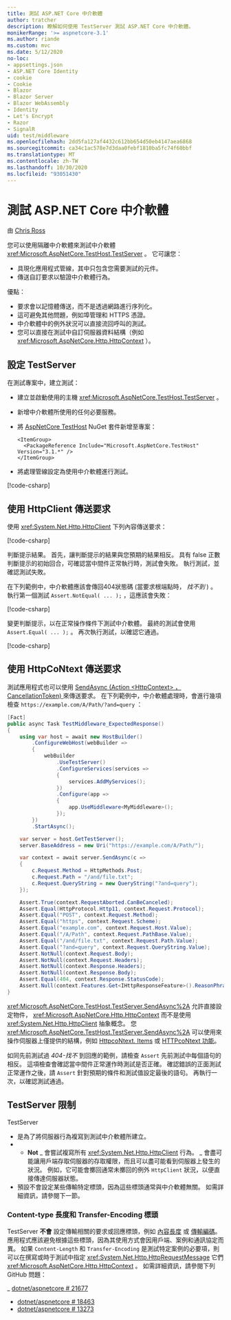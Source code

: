 ```yaml
---
title: 測試 ASP.NET Core 中介軟體
author: tratcher
description: 瞭解如何使用 TestServer 測試 ASP.NET Core 中介軟體。
monikerRange: '>= aspnetcore-3.1'
ms.author: riande
ms.custom: mvc
ms.date: 5/12/2020
no-loc:
- appsettings.json
- ASP.NET Core Identity
- cookie
- Cookie
- Blazor
- Blazor Server
- Blazor WebAssembly
- Identity
- Let's Encrypt
- Razor
- SignalR
uid: test/middleware
ms.openlocfilehash: 2dd5fa127af4432c612bb654d50eb4147aea6868
ms.sourcegitcommit: ca34c1ac578e7d3daa0febf1810ba5fc74f60bbf
ms.translationtype: MT
ms.contentlocale: zh-TW
ms.lasthandoff: 10/30/2020
ms.locfileid: "93051430"
---
```

# <a name="test-aspnet-core-middleware"></a>測試 ASP.NET Core 中介軟體

由 [Chris Ross](https://github.com/Tratcher)

您可以使用隔離中介軟體來測試中介軟體 <xref:Microsoft.AspNetCore.TestHost.TestServer> 。 它可讓您：

* 具現化應用程式管線，其中只包含您需要測試的元件。
* 傳送自訂要求以驗證中介軟體行為。

優點：

* 要求會以記憶體傳送，而不是透過網路進行序列化。
* 這可避免其他問題，例如埠管理和 HTTPS 憑證。
* 中介軟體中的例外狀況可以直接流回呼叫的測試。
* 您可以直接在測試中自訂伺服器資料結構（例如 <xref:Microsoft.AspNetCore.Http.HttpContext> ）。

## <a name="set-up-the-testserver"></a>設定 TestServer

在測試專案中，建立測試：

* 建立並啟動使用的主機 <xref:Microsoft.AspNetCore.TestHost.TestServer> 。
* 新增中介軟體所使用的任何必要服務。
* 將 [AspNetCore TestHost](https://www.nuget.org/packages/Microsoft.AspNetCore.TestHost/) NuGet 套件新增至專案：
  
  ```dotnetcli
  <ItemGroup>
    <PackageReference Include="Microsoft.AspNetCore.TestHost" Version="3.1.*" />
  </ItemGroup>
  ```

* 將處理管線設定為使用中介軟體進行測試。

[!code-csharp[](middleware/samples_snapshot/3.x/setup.cs?highlight=4-18)]

## <a name="send-requests-with-httpclient"></a>使用 HttpClient 傳送要求

使用 <xref:System.Net.Http.HttpClient> 下列內容傳送要求：

[!code-csharp[](middleware/samples_snapshot/3.x/request.cs?highlight=20)]

判斷提示結果。 首先，讓判斷提示的結果與您預期的結果相反。 具有 false 正數判斷提示的初始回合，可確認當中間件正常執行時，測試會失敗。 執行測試，並確認測試失敗。

在下列範例中，中介軟體應該會傳回404狀態碼 (當要求根端點時， *找不到* ) 。 執行第一個測試 `Assert.NotEqual( ... );` ，這應該會失敗：

[!code-csharp[](middleware/samples_snapshot/3.x/false-failure-check.cs?highlight=22)]

變更判斷提示，以在正常操作條件下測試中介軟體。 最終的測試會使用 `Assert.Equal( ... );` 。 再次執行測試，以確認它通過。

[!code-csharp[](middleware/samples_snapshot/3.x/final-test.cs?highlight=22)]

## <a name="send-requests-with-httpcontext"></a>使用 HttpCoNtext 傳送要求

測試應用程式也可以使用 [SendAsync (Action \<HttpContext> ，CancellationToken) ](xref:Microsoft.AspNetCore.TestHost.TestServer.SendAsync%2A)來傳送要求。 在下列範例中，中介軟體處理時，會進行幾項檢查 `https://example.com/A/Path/?and=query` ：

```csharp
[Fact]
public async Task TestMiddleware_ExpectedResponse()
{
    using var host = await new HostBuilder()
        .ConfigureWebHost(webBuilder =>
        {
            webBuilder
                .UseTestServer()
                .ConfigureServices(services =>
                {
                    services.AddMyServices();
                })
                .Configure(app =>
                {
                    app.UseMiddleware<MyMiddleware>();
                });
        })
        .StartAsync();

    var server = host.GetTestServer();
    server.BaseAddress = new Uri("https://example.com/A/Path/");

    var context = await server.SendAsync(c =>
    {
        c.Request.Method = HttpMethods.Post;
        c.Request.Path = "/and/file.txt";
        c.Request.QueryString = new QueryString("?and=query");
    });

    Assert.True(context.RequestAborted.CanBeCanceled);
    Assert.Equal(HttpProtocol.Http11, context.Request.Protocol);
    Assert.Equal("POST", context.Request.Method);
    Assert.Equal("https", context.Request.Scheme);
    Assert.Equal("example.com", context.Request.Host.Value);
    Assert.Equal("/A/Path", context.Request.PathBase.Value);
    Assert.Equal("/and/file.txt", context.Request.Path.Value);
    Assert.Equal("?and=query", context.Request.QueryString.Value);
    Assert.NotNull(context.Request.Body);
    Assert.NotNull(context.Request.Headers);
    Assert.NotNull(context.Response.Headers);
    Assert.NotNull(context.Response.Body);
    Assert.Equal(404, context.Response.StatusCode);
    Assert.Null(context.Features.Get<IHttpResponseFeature>().ReasonPhrase);
}
```

<xref:Microsoft.AspNetCore.TestHost.TestServer.SendAsync%2A> 允許直接設定物件， <xref:Microsoft.AspNetCore.Http.HttpContext> 而不是使用 <xref:System.Net.Http.HttpClient> 抽象概念。 您 <xref:Microsoft.AspNetCore.TestHost.TestServer.SendAsync%2A> 可以使用來操作伺服器上僅提供的結構，例如 [HttpcoNtext. Items](xref:Microsoft.AspNetCore.Http.HttpContext.Items) 或 [HTTPcoNtext 功能](xref:Microsoft.AspNetCore.Http.HttpContext.Features)。

如同先前測試過 *404-找不* 到回應的範例，請檢查 `Assert` 先前測試中每個語句的相反。 這項檢查會確認當中間件正常運作時測試是否正確。 確認錯誤的正面測試正常運作之後，請 `Assert` 針對預期的條件和測試值設定最後的語句。 再執行一次，以確認測試通過。

## <a name="testserver-limitations"></a>TestServer 限制

TestServer

* 是為了將伺服器行為複寫到測試中介軟體所建立。
* * **Not** _ 會嘗試複寫所有 <xref:System.Net.Http.HttpClient> 行為。
_ 會盡可能讓用戶端存取伺服器的存取權限，而且可以盡可能看到伺服器上發生的狀況。 例如，它可能會擲回通常未擲回的例外 `HttpClient` 狀況，以便直接傳達伺服器狀態。
* 預設不會設定某些傳輸特定標頭，因為這些標頭通常與中介軟體無關。 如需詳細資訊，請參閱下一節。

### <a name="content-length-and-transfer-encoding-headers"></a>Content-type 長度和 Transfer-Encoding 標頭

TestServer **不會** 設定傳輸相關的要求或回應標頭，例如 [內容長度](https://developer.mozilla.org/docs/Web/HTTP/Headers/Content-Length) 或 [傳輸編碼](https://developer.mozilla.org/docs/Web/HTTP/Headers/Transfer-Encoding)。 應用程式應該避免根據這些標頭，因為其使用方式會因用戶端、案例和通訊協定而異。 如果 `Content-Length` 和 `Transfer-Encoding` 是測試特定案例的必要項，則可以在撰寫或時于測試中指定 <xref:System.Net.Http.HttpRequestMessage> 它們 <xref:Microsoft.AspNetCore.Http.HttpContext> 。 如需詳細資訊，請參閱下列 GitHub 問題：

_ [dotnet/aspnetcore # 21677](https://github.com/dotnet/aspnetcore/issues/21677)
* [dotnet/aspnetcore # 18463](https://github.com/dotnet/aspnetcore/issues/18463)
* [dotnet/aspnetcore # 13273](https://github.com/dotnet/aspnetcore/issues/13273)
